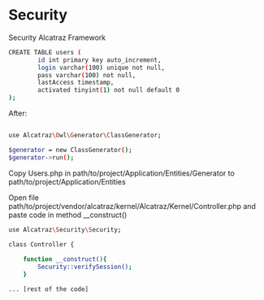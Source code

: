 # Security
Security Alcatraz Framework


```sh
CREATE TABLE users (
        id int primary key auto_increment,
        login varchar(100) unique not null,
        pass varchar(100) not null,
        lastAccess timestamp,
        activated tinyint(1) not null default 0
);
```

After: 

```sh

use Alcatraz\Owl\Generator\ClassGenerator;

$generator = new ClassGenerator();
$generator->run();

```

Copy Users.php in path/to/project/Application/Entities/Generator to path/to/project/Application/Entities

Open file path/to/project/vendor/alcatraz/kernel/Alcatraz/Kernel/Controller.php and paste code in method __construct()

```sh
use Alcatraz\Security\Security;

class Controller {
 
    function __construct(){
        Security::verifySession();
    }

... [rest of the code]

```